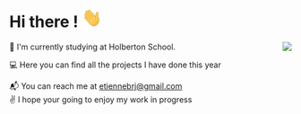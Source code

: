 # Hi there ! <img src="https://raw.githubusercontent.com/ABSphreak/ABSphreak/master/gifs/Hi.gif" width="35" height="35" /> 
<a href="https://github.com/anuraghazra/github-readme-stats"><img align="right" src="https://github-readme-stats.vercel.app/api/top-langs/?username=EtienneBrJ&layout=compact" />
</a> 

:school: I'm currently studying at Holberton School. 

:computer: Here you can find all the projects I have done this year 

:mailbox_with_mail: You can reach me at etiennebrj@gmail.com 
</br>
:v: I hope your going to enjoy my work in progress
